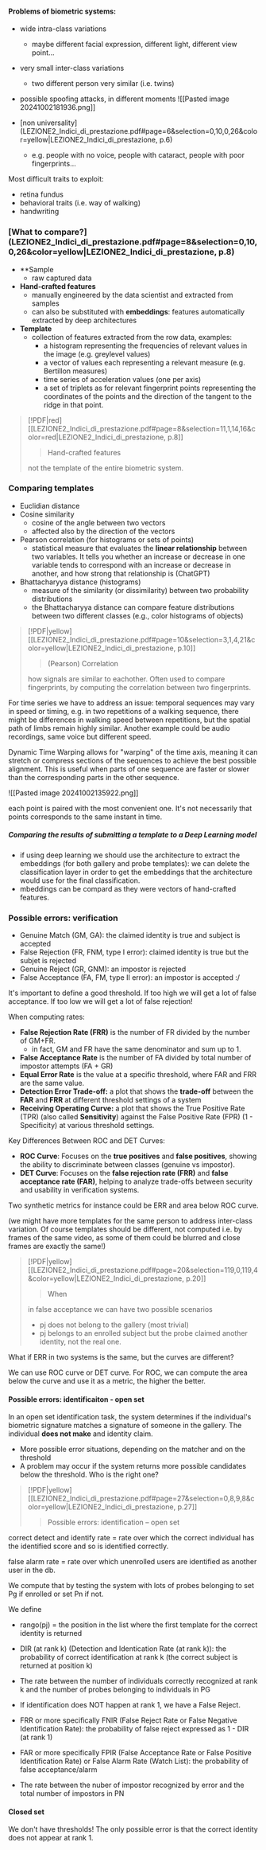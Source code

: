 #### Problems of biometric systems:
- wide intra-class variations
	- maybe different facial expression, different light, different view point...
- very small inter-class variations
	- two different person very similar (i.e. twins)

- possible spoofing attacks, in different moments
	![[Pasted image 20241002181936.png]]

- [non universality](LEZIONE2_Indici_di_prestazione.pdf#page=6&selection=0,10,0,26&color=yellow|LEZIONE2_Indici_di_prestazione, p.6)
	- e.g. people with no voice, people with cataract, people with poor fingerprints...

Most difficult traits to exploit:
- retina fundus
- behavioral traits (i.e. way of walking)
- handwriting

### [What to compare?](LEZIONE2_Indici_di_prestazione.pdf#page=8&selection=0,10,0,26&color=yellow|LEZIONE2_Indici_di_prestazione, p.8)
- **Sample
	- raw captured data
- **Hand-crafted features**
	- manually engineered by the data scientist and extracted from samples
	- can also be substituted with **embeddings**: features automatically extracted by deep architectures
- **Template**
	- collection of features extracted from the row data, examples:
		- a histogram representing the frequencies of relevant values in the image (e.g. greylevel values)
		- a vector of values each representing a relevant measure (e.g. Bertillon measures)
		- time series of acceleration values (one per axis)
		- a set of triplets as for relevant fingerprint points representing the coordinates of the points and the direction of the tangent to the ridge in that point.


> [!PDF|red] [[LEZIONE2_Indici_di_prestazione.pdf#page=8&selection=11,1,14,16&color=red|LEZIONE2_Indici_di_prestazione, p.8]]
> > Hand-crafted features
> 
> not the template of the entire biometric system.


### Comparing templates
- Euclidian distance
- Cosine similarity
	- cosine of the angle between two vectors
	- affected also by the direction of the vectors
- Pearson correlation (for histograms or sets of points)
	- statistical measure that evaluates the **linear relationship** between two variables. It tells you whether an increase or decrease in one variable tends to correspond with an increase or decrease in another, and how strong that relationship is (ChatGPT)
- Bhattacharyya distance (histograms)
	- measure of the similarity (or dissimilarity) between two probability distributions
	- the Bhattacharyya distance can compare feature distributions between two different classes (e.g., color histograms of objects)

> [!PDF|yellow] [[LEZIONE2_Indici_di_prestazione.pdf#page=10&selection=3,1,4,21&color=yellow|LEZIONE2_Indici_di_prestazione, p.10]]
> > (Pearson) Correlation
> 
> how signals are similar to eachother. Often used to compare fingerprints, by computing the correlation between two fingerprints.

For time series we have to address an issue: temporal sequences may vary in speed or timing, e.g. in two repetitions of a walking sequence, there might be differences in walking speed between repetitions, but the spatial path of limbs remain highly similar.
Another example could be audio recordings, same voice but different speed.

Dynamic Time Warping allows for "warping" of the time axis, meaning it can stretch or compress sections of the sequences to achieve the best possible alignment. This is useful when parts of one sequence are faster or slower than the corresponding parts in the other sequence.


![[Pasted image 20241002135922.png]]

each point is paired with the most convenient one. It's not necessarily that points corresponds to the same instant in time.

##### Comparing the results of submitting a template to a Deep Learning model
- if using deep learning we should use the architecture to extract the embeddings (for both gallery and probe templates): we can delete the classification layer in order to get the embeddings that the architecture would use for the final classification.
- mbeddings can be compard as they were vectors of hand-crafted features.

### Possible errors: verification
- Genuine Match (GM, GA): the claimed identity is true and subject is accepted
- False Rejection (FR, FNM, type I error): claimed identity is true but the subjet is rejected
- Genuine Reject (GR, GNM): an impostor is rejected
- False Acceptance (FA, FM, type II error): an impostor is accepted :/

It's important to define a good threshold.
If too high we will get a lot of false acceptance. If too low we will get a lot of false rejection!

When computing rates:
- **False Rejection Rate (FRR)** is the number of FR divided by the number of GM+FR.
	- in fact, GM and FR have the same denominator and sum up to 1.
- **False Acceptance Rate** is the number of FA divided by total number of impostor attempts (FA + GR)
- **Equal Error Rate** is the value at a specific threshold, where FAR and FRR are the same value.
- **Detection Error Trade-off:** a plot that shows the **trade-off** between the **FAR** and **FRR** at different threshold settings of a system
- **Receiving Operating Curve:** a plot that shows the True Positive Rate (TPR) (also called **Sensitivity**) against the False Positive Rate (FPR) (1 - Specificity) at various threshold settings.

Key Differences Between ROC and DET Curves:
- **ROC Curve**: Focuses on the **true positives** and **false positives**, showing the ability to discriminate between classes (genuine vs impostor).
- **DET Curve**: Focuses on the **false rejection rate (FRR)** and **false acceptance rate (FAR)**, helping to analyze trade-offs between security and usability in verification systems.

Two synthetic metrics for instance could be ERR and area below ROC curve.

(we might have more templates for the same person to address inter-class variation.
Of course templates should be different, not computed i.e. by frames of the same video, as some of them could be blurred and close frames are exactly the same!)

> [!PDF|yellow] [[LEZIONE2_Indici_di_prestazione.pdf#page=20&selection=119,0,119,4&color=yellow|LEZIONE2_Indici_di_prestazione, p.20]]
> > When
> 
> in false acceptance we can have two possible scenarios
> - pj does not belong to the gallery (most trivial)
> - pj belongs to an enrolled subject but the probe claimed another identity, not the real one.

What if ERR in two systems is the same, but the curves are different?

We can use ROC curve or DET curve.
For ROC, we can compute the area below the curve and use it as a metric, the higher the better.

#### Possible errors: identificaiton - open set
In an open set identification task, the system determines if the individual's biometric signature matches a signature of someone in the gallery.
The individual **does not make** and identity claim.
- More possible error situations, depending on the matcher and on the threshold
- A problem may occur if the system returns more possible candidates below the threshold. Who is the right one?
> [!PDF|yellow] [[LEZIONE2_Indici_di_prestazione.pdf#page=27&selection=0,8,9,8&color=yellow|LEZIONE2_Indici_di_prestazione, p.27]]
> > Possible errors: identification – open set
> 
> 

correct detect and identify rate = rate over which the correct individual has the identified score and so is identified correctly.

false alarm rate = rate over which unenrolled users are identified as another user in the db.

We compute that by testing the system with lots of probes belonging to set Pg if enrolled or set Pn if not.


We define
- rango(pj) = the position in the list where the first template for the correct identity is returned
- DIR (at rank k) (Detection and Identication Rate (at rank k)): the probability of correct identification at rank k (the correct subject is returned at position k)
- The rate between the number of individuals correctly recognized at rank k and the number of probes belonging to individuals in PG
- If identification does NOT happen at rank 1, we have a False Reject.
- FRR or more specifically FNIR (False Reject Rate or False Negative Identification Rate): the probability of false reject expressed as 1 - DIR (at rank 1)

- FAR or more specifically FPIR (False Acceptance Rate or False Positive Identification Rate) or False Alarm Rate (Watch List): the probability of false acceptance/alarm 
- The rate between the nuber of impostor recognized by error and the total number of impostors in PN


#### Closed set
We don't have thresholds!
The only possible error is that the correct identity does not appear at rank 1.